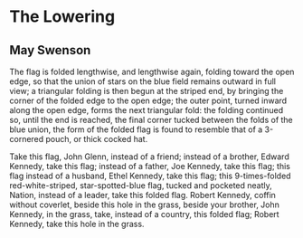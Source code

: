 # The Lowering
## May Swenson
The flag is folded
lengthwise, and lengthwise again,
folding toward the open edge,
so that the union of stars on the blue
field remains outward in full view;
a triangular folding is then begun
at the striped end,
by bringing the corner of the folded edge
to the open edge;
the outer point, turned inward along the open edge,
forms the next triangular fold:
the folding continued so, until the end is reached,
the final corner tucked between
the folds of the blue union,
the form of the folded flag is found to resemble that
of a 3-cornered pouch, or thick cocked hat.

Take this flag, John Glenn, instead of a friend;
instead of a brother, Edward Kennedy, take this flag;
instead of a father, Joe Kennedy, take this flag;
this flag instead of a husband, Ethel Kennedy, take this flag;
this 9-times-folded red-white-striped, star-spotted-blue flag,
tucked and pocketed neatly,
Nation, instead of a leader, take this folded flag.
Robert Kennedy, coffin without coverlet,
beside this hole in the grass,
beside your brother, John Kennedy,
in the grass,
take, instead of a country,
this folded flag;
Robert Kennedy, take this
hole in the grass.